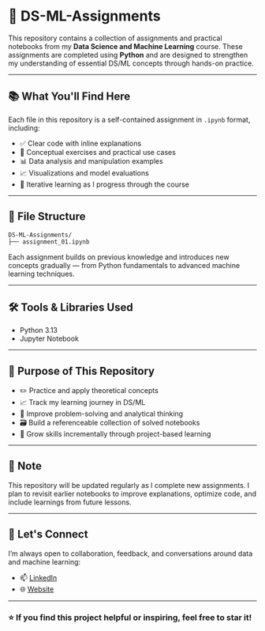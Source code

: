 # 🧠 DS-ML-Assignments

This repository contains a collection of assignments and practical notebooks from my **Data Science and Machine Learning** course. These assignments are completed using **Python** and are designed to strengthen my understanding of essential DS/ML concepts through hands-on practice.

---

## 📚 What You'll Find Here

Each file in this repository is a self-contained assignment in `.ipynb` format, including:

- ✅ Clear code with inline explanations  
- 🧪 Conceptual exercises and practical use cases  
- 📊 Data analysis and manipulation examples  
- 📈 Visualizations and model evaluations  
- 🔁 Iterative learning as I progress through the course

---

## 📁 File Structure

```bash
DS-ML-Assignments/
├── assignment_01.ipynb

```

Each assignment builds on previous knowledge and introduces new concepts gradually — from Python fundamentals to advanced machine learning techniques.

---

## 🛠 Tools & Libraries Used

- Python 3.13  
- Jupyter Notebook  


---

## 🎯 Purpose of This Repository

- ✏️ Practice and apply theoretical concepts  
- 📈 Track my learning journey in DS/ML  
- 🧠 Improve problem-solving and analytical thinking  
- 🗃️ Build a referenceable collection of solved notebooks  
- 🌱 Grow skills incrementally through project-based learning

---

## 📌 Note

This repository will be updated regularly as I complete new assignments. I plan to revisit earlier notebooks to improve explanations, optimize code, and include learnings from future lessons.

---

## 🔗 Let's Connect

I’m always open to collaboration, feedback, and conversations around data and machine learning:

- 📫 [LinkedIn](https://www.linkedin.com/in/mohammadkhorshed)
- 🌐 [Website](https://insightixhub.com)

---

### ⭐ If you find this project helpful or inspiring, feel free to star it!
